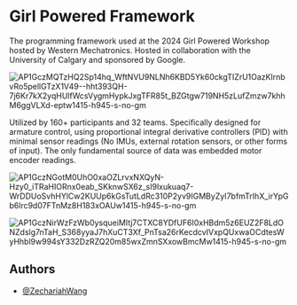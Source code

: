 # Girl Powered Framework

The programming framework used at the 2024 Girl Powered Workshop hosted by Western Mechatronics. Hosted in collaboration with the University of Calgary and sponsored by Google.

![AP1GczMQTzHQ2Sp14hq_WftNVU9NLNh6KBD5Yk60ckgTIZrU1OazKlrnbvRo5pellGTzX1V49--hht393QH-7j6Kr7kX2yqHUlfWcsVygmHypkJxgTFR85t_BZGtgw719NH5zLufZmzw7khhM6ggVLXd-eptw1415-h945-s-no-gm](https://github.com/user-attachments/assets/b79b57c2-cfeb-4d14-8689-e6c6fae1a36c)

Utilized by 160+ participants and 32 teams. Specifically designed for armature control, using proportional integral derivative controllers (PID) with minimal sensor readings (No IMUs, external rotation sensors, or other forms of input). The only fundamental source of data was embedded motor encoder readings.

![AP1GczNGotM0UhO0xaOZLrvxNXQyN-Hzy0_iTRaHIORnx0eab_SKknwSX6z_sI9lxukuaq7-WrDDUoSvhHYlCw2KUUp6kGsTutLdRc310P2yv9IGMByZyI7bfmTrIhX_irYpGb6lrc9d07FTnMz8H183xOAUw1415-h945-s-no-gm](https://github.com/user-attachments/assets/d4c44a2b-f699-4288-8f80-24efa6a79cae)

![AP1GczNirWzFzWb0ysqueiMItj7CTXC8YDfUF6I0xHBdm5z6EUZ2F8LdONZdslg7nTaH_S368yyaJ7hXuCT3Xf_PnTsa26rKecdcvIVxpQUxwaOCdtesWyHhbl9w994sY332DzRZQ20m85wxZmnSXxowBmcMw1415-h945-s-no-gm](https://github.com/user-attachments/assets/328ce2fd-ee3f-40ac-ab8c-20abffda0f4d)

## Authors

- [@ZechariahWang](https://github.com/ZechariahWang)

